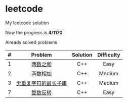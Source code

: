 # leetcode
My leetcode solution

Now the progress is **4/1170**

Already solved problems

|  #   |                           Problem                            | Solution | Difficulty |
| :--: | :----------------------------------------------------------: | :------: | :--------: |
|  1   |    [两数之和](https://leetcode-cn.com/problems/two-sum/)     |   C++    |    Easy    |
|  2   |    [两数相加](https://leetcode-cn.com/problems/two-sum/)     |   C++    |   Medium   |
|  3   | [无重复字符的最长子串](https://leetcode-cn.com/problems/two-sum/) |   C++    |   Medium   |
|  7   | [整数反转](https://leetcode-cn.com/problems/reverse-integer/) |   C++    |    Easy    |

